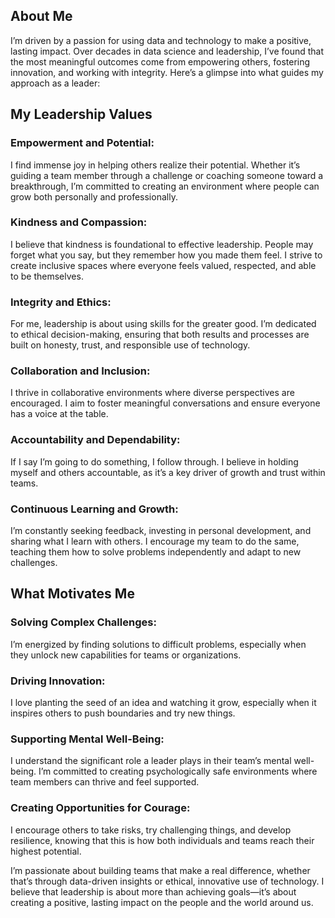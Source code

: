 ## About Me
I’m driven by a passion for using data and technology to make a positive, lasting impact. Over decades in data science and leadership, I’ve found that the most meaningful outcomes come from empowering others, fostering innovation, and working with integrity. Here’s a glimpse into what guides my approach as a leader:

## My Leadership Values
### Empowerment and Potential:
I find immense joy in helping others realize their potential. Whether it’s guiding a team member through a challenge or coaching someone toward a breakthrough, I’m committed to creating an environment where people can grow both personally and professionally.

### Kindness and Compassion:
I believe that kindness is foundational to effective leadership. People may forget what you say, but they remember how you made them feel. I strive to create inclusive spaces where everyone feels valued, respected, and able to be themselves.

### Integrity and Ethics: 
For me, leadership is about using skills for the greater good. I’m dedicated to ethical decision-making, ensuring that both results and processes are built on honesty, trust, and responsible use of technology.

### Collaboration and Inclusion: 
I thrive in collaborative environments where diverse perspectives are encouraged. I aim to foster meaningful conversations and ensure everyone has a voice at the table.

### Accountability and Dependability: 
If I say I’m going to do something, I follow through. I believe in holding myself and others accountable, as it’s a key driver of growth and trust within teams.

### Continuous Learning and Growth: 
I’m constantly seeking feedback, investing in personal development, and sharing what I learn with others. I encourage my team to do the same, teaching them how to solve problems independently and adapt to new challenges.

## What Motivates Me
### Solving Complex Challenges: 
I’m energized by finding solutions to difficult problems, especially when they unlock new capabilities for teams or organizations.

### Driving Innovation: 
I love planting the seed of an idea and watching it grow, especially when it inspires others to push boundaries and try new things.

### Supporting Mental Well-Being: 
I understand the significant role a leader plays in their team’s mental well-being. I’m committed to creating psychologically safe environments where team members can thrive and feel supported.

### Creating Opportunities for Courage: 
I encourage others to take risks, try challenging things, and develop resilience, knowing that this is how both individuals and teams reach their highest potential.

I’m passionate about building teams that make a real difference, whether that’s through data-driven insights or ethical, innovative use of technology. I believe that leadership is about more than achieving goals—it’s about creating a positive, lasting impact on the people and the world around us.
